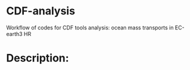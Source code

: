 # CDF-analysis
Workflow of codes for CDF tools analysis: ocean mass transports in EC-earth3 HR

# Description:
